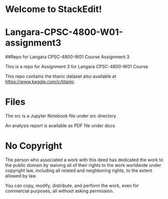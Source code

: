 # Welcome to StackEdit!

# Langara-CPSC-4800-W01-assignment3
##Repo for Langara CPSC-4800-W01 Course Assignment 3

This is a  repo for Assignment 3 for  Langara CPSC-4800-W01 Course

This repo contains the titanic dataset also available at https://www.kaggle.com/c/titanic

# Files
The src is a Jupyter Notebook file  under src directory

An analysis report is available as PDF file under  docs

# No Copyright
The person who associated a work with this deed has dedicated the work to the public domain by waiving all of their rights to the work worldwide under copyright law, including all related and neighboring rights, to the extent allowed by law.

You can copy, modify, distribute, and perform the work, even for commercial purposes, all without asking permission.
